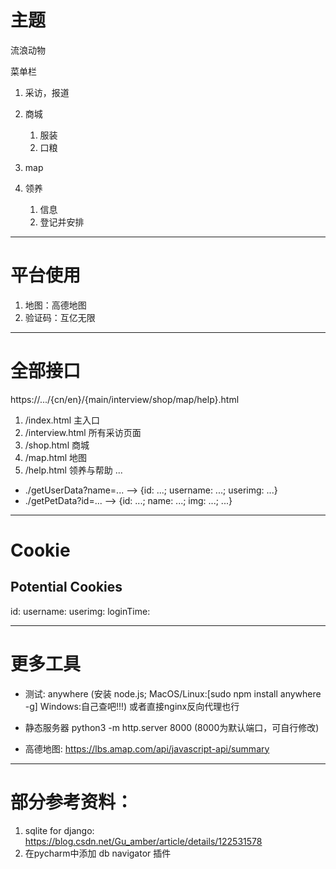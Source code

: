 # 主题
流浪动物

菜单栏
1. 采访，报道
2. 商城
   1. 服装
   2. 口粮

3. map
4. 领养
   1. 信息
   2. 登记并安排

---

# 平台使用
1. 地图：高德地图
2. 验证码：互亿无限

---

# 全部接口
https://.../{cn/en}/{main/interview/shop/map/help}.html
1. /index.html 主入口
2. /interview.html 所有采访页面
3. /shop.html 商城
4. /map.html 地图
5. /help.html 领养与帮助
...

* ./getUserData?name=... --> {id: ...; username: ...; userimg: ...}
* ./getPetData?id=... --> {id: ...; name: ...; img: ...; ...}

---

# Cookie

## Potential Cookies
id: 
username: 
userimg: 
loginTime: 

---

# 更多工具

* 测试: anywhere (安装 node.js; MacOS/Linux:[sudo npm install anywhere -g] Windows:自己查吧!!!) 或者直接nginx反向代理也行
* 静态服务器 python3 -m http.server 8000 (8000为默认端口，可自行修改)

* 高德地图: https://lbs.amap.com/api/javascript-api/summary

---

# 部分参考资料：
1. sqlite for django: https://blog.csdn.net/Gu_amber/article/details/122531578
2. 在pycharm中添加 db navigator 插件
